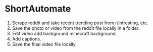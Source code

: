 # ShortAutomate

1. Scrape reddit and take recent trending post from r/intresting, etc.
2. Save the photo or video from the reddit file locally in a folder.
3. Edit video add background minecraft background.
4. Add captions.
5. Save the final video file locally.
